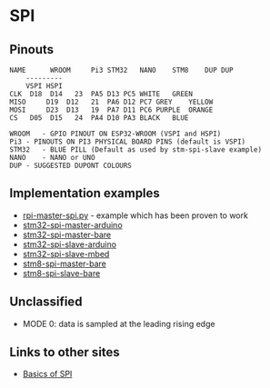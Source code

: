 # SPI

## Pinouts

```
NAME	  WROOM		Pi3	STM32	NANO	STM8	DUP	DUP
	---------
	VSPI HSPI
CLK	 D18  D14	23	PA5	D13	PC5	WHITE	GREEN
MISO	 D19  D12	21	PA6	D12	PC7	GREY	YELLOW
MOSI	 D23  D13	19	PA7	D11	PC6	PURPLE	ORANGE
CS	 D05  D15	24	PA4	D10	PA3	BLACK	BLUE

WROOM	- GPIO PINOUT ON ESP32-WROOM (VSPI and HSPI)
Pi3	- PINOUTS ON PI3 PHYSICAL BOARD PINS (default is VSPI)
STM32	- BLUE PILL (Default as used by stm-spi-slave example)
NANO	- NANO or UNO
DUP	- SUGGESTED DUPONT COLOURS
```

## Implementation examples

* [rpi-master-spi.py](rpi-master-spi.py) - example which has been proven to work
* [stm32-spi-master-arduino](stm32-spi-master-arduino)
* [stm32-spi-master-bare](../stm32/bare/stm32-spi-master-bare)
* [stm32-spi-slave-arduino](stm32-sp-slave)
* [stm32-spi-slave-mbed](https://os.mbed.com/users/blippy/code/spi-slave/)
* [stm8-spi-master-bare](../stm8s103f3p6/bare/08-spi-master)
* [stm8-spi-slave-bare](../stm8s103f3p6/bare/09-spi-slave)


## Unclassified

* MODE 0: data is sampled at the leading rising edge


## Links to other sites

* [Basics of SPI](https://www.electronicshub.org/basics-serial-peripheral-interface-spi/)

